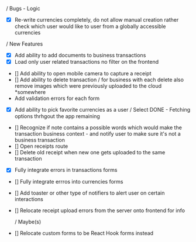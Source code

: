 / Bugs - Logic

- [x] Re-write currencies completely, do not allow manual creation rather check which user would like to user from a globally accessible currencies

/ New Features

- [x] Add ability to add documents to business transactions
- [x] Load only user related transactions no filter on the frontend
- [] Add ability to open mobile camera to capture a receipt
- [] Add ability to delete transaction / for business with each delete also remove images which were previously uploaded to the cloud \*somewhere
- Add validation errors for each form
- [x] Add ability to pick favorite currencies as a user / Select DONE - Fetching options thrhgout the app remaining
- [] Recognize if note contains a possible words which would make the transaction business context - and notify user to make sure it's not a business transaction
- [] Open receipts route
- [] Delete old receipt when new one gets uploaded to the same transaction
- [x] Fully integrate errors in transactions forms
- [] Fully integrate errros into currencies forms
- [] Add toaster or other type of notifiers to alert user on certain interactions
- [] Relocate receipt upload errors from the server onto frontend for info

  / Maybe(s)

- [] Relocate custom forms to be React Hook forms instead
